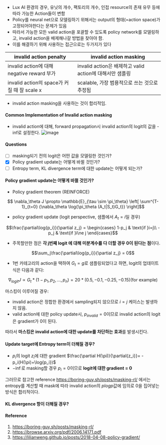 - Lux AI 환경의 경우, 유닛의 개수, 팩토리의 개수, 인접 resource의 존재 유무 등에 따라 가능한 Action들이 변함
- Policy를 neural net으로 모델링하기 위해서는 output의 형태(=action space)가 고정되어야한다는 문제가 있음
- 따라서 가능한 모든 valid action을 포괄할 수 있도록 policy network를 모델링하고, invalid action을 배제해나갈 방법을 찾아야 함.
- 이를 해결하기 위해 사용하는 접근으로는 두가지가 있다

| invalid action penalty | invalid action masking |
|---|---|
| invalid action에 대해 negative reward 부가 | invalid action은 배제하고 valid action에 대해서만 샘플링 |
| invalid action의 space가 커질 때 잘 scale x | scalable, 가장 범용적으로 쓰는 것으로 추정됨 |

-  invalid action masking을 사용하는 것이 합리적임.

#### Common Implementation of Invalid action masking
- invalid action에 대해, forward propagation시 invalid action의 logit의 값을 -inf로 설정한다.
![image](https://github.com/caelum02/LuX-AI-Season-2/assets/38996666/85e91876-c73b-415b-b789-e6ba56d70bb7)

#### Questions
- [ ] masking되기 전의 logit은 어떤 값을 모델링한 것인가?
- [x] Policy gradient update는 어떻게 바뀔 것인가?
- [ ] Entropy term, KL divergence term에 대한 update는 어떻게 되는가?

#### Policy gradient update는 어떻게 바뀔 것인가?
- Policy gradient theorem (REINFORCE)
```math
 \nabla_\theta J \propto \mathbb{E}_{\tau \sim \pi_\theta} \left[ \sum^{T-1}_{t=0} {\nabla_\theta \log{\pi_\theta (A_t|S_t)G_t}}  \right]
```
- policy gradient update (logit perspective, 샘플에서 $A_t=i$일 경우)
```math
\frac{\partial\log{p_i}}{\partial z_j} =
\begin{cases}
 1-p_j & \text{if }i=j\\
 -p_j & \text{if }i\ne j
\end{cases}
```
- 주목할만한 점은 **각 j번째 logit 에 대해 미분계수를 다 더할 경우 0이 된다는 점**이다.
```math
\sum_j\frac{\partial\log{p_i}}{\partial z_j} = 0
```
- 1번 카테고리의 action을 택하여 $G_t=g$로 샘플링되었다고 하면, logit의 업데이트 식은 다음과 같다:
```math
\nabla_{logit}J \propto G_t * (1-p_1, p_2, \dots, p_n ) = 20 * (0.5, -0.1, -0.25, -0.15) (\text{for example})
```


마스킹이 이루어질 경우:
- invalid action은 정합한 환경에서 sampling되지 않으므로 $i=j$ 케이스는 발생하지 않음.
- valid action에 대한 policy update시, $p_{invalid}=0$이므로 invalid action의 logit은 gradient가 0이 된다.

따라서 **마스킹은 invalid action에 대한 update를 차단하는 효과**를 발생시킨다.

#### Update target에 Entropy term이 더해질 경우?
- $p_i$의 logit $z_i$에 대한 gradient $\frac{\partial H(\pi)}{\partial{z_i}}= -p_i(H(\pi)+\log{p_i})$
- $-\inf$로 masking할 경우 $p_i=0$이므로 **logit에 대한 gradient = 0**

그러므로 참고한 reference https://boring-guy.sh/posts/masking-rl/ 에서는 entropy를 계산할 때 mask에 따라 invalid action의 $plogp$값에 임의로 0을 집어넣는 방식은 합리적이다. 

#### KL divergence 항이 더해질 경우?
 


#### Reference 
1. https://boring-guy.sh/posts/masking-rl/
2. https://browse.arxiv.org/pdf/2006.14171.pdf
3. https://lilianweng.github.io/posts/2018-04-08-policy-gradient/

